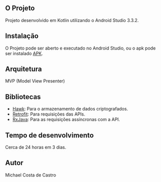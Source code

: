 ## O Projeto

Projeto desenvolvido em Kotlin utilizando o Android Studio 3.3.2.

## Instalação

O Projeto pode ser aberto e executado no Android Studio, ou o apk pode ser instalado [APK](https://github.com/michaelcastro/SobDemanda/blob/master/apk/debug/app-debug.apk).

## Arquitetura

MVP (Model View Presenter)

## Bibliotecas

- [Hawk](https://github.com/orhanobut/hawk): Para o armazenamento de dados criptografados.
- [Retrofit](https://square.github.io/retrofit/): Para requisições das APIs.
- [RxJava](https://github.com/ReactiveX/RxJava): Para as requisições assíncronas com a API.

## Tempo de desenvolvimento

Cerca de 24 horas em 3 dias.

## Autor

Michael Costa de Castro
